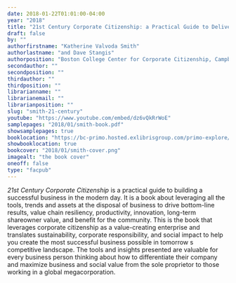 ```yaml
---
date: 2018-01-22T01:01:00-04:00
year: "2018"
title: "21st Century Corporate Citizenship: a Practical Guide to Delivering Value to Society and Your Business"
draft: false
by: ""
authorfirstname: "Katherine Valvoda Smith"
authorlastname: "and Dave Stangis"
authorposition: "Boston College Center for Corporate Citizenship, Campbell Soup Company"
secondauthor: ""
secondposition: ""
thirdauthor: ""
thirdposition: ""
librarianname: ""
librarianemail: ""
librarianposition: ""
slug: "smith-21-century"
youtube: "https://www.youtube.com/embed/dz6vQkRrWoE"
samplepages: "2018/01/smith-book.pdf"
showsamplepages: true
booklocation: "https://bc-primo.hosted.exlibrisgroup.com/primo-explore/fulldisplay?docid=ALMA-BC51470784550001021&context=L&vid=bclib_new&search_scope=bcl&tab=bcl_only&lang=en_US"
showbooklocation: true
bookcover: "2018/01/smith-cover.png"
imagealt: "the book cover"
oneoff: false
type: "facpub"
---
```


<em>21st Century Corporate Citizenship</em> is a practical guide to building a successful business in the modern day. It is a book about leveraging all the tools, trends and assets at the disposal of business to drive bottom-line results, value chain resiliency, productivity, innovation, long-term shareowner value, and benefit for the community. This is the book that leverages corporate citizenship as a value-creating enterprise and translates sustainability, corporate responsibility, and social impact to help you create the most successful business possible in tomorrow s competitive landscape.  The tools and insights presented are valuable for every business person thinking about how to differentiate their company and maximize business and social value from the sole proprietor to those working in a global megacorporation.

